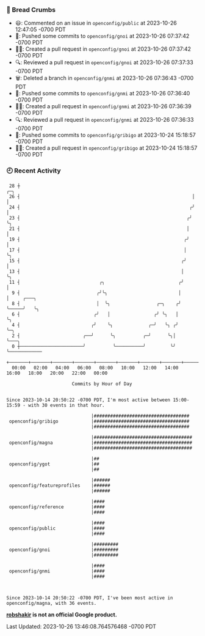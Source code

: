 ### 🍞 Bread Crumbs

 * 😃: Commented on an issue in `openconfig/public` at 2023-10-26 12:47:05 -0700 PDT
 * 🚢: Pushed some commits to `openconfig/gnoi` at 2023-10-26 07:37:42 -0700 PDT
 * ✍🏼: Created a pull request in `openconfig/gnoi` at 2023-10-26 07:37:42 -0700 PDT
 * 🔍: Reviewed a pull request in  `openconfig/gnoi` at 2023-10-26 07:37:33 -0700 PDT
 * 🗑: Deleted a branch in `openconfig/gnmi` at 2023-10-26 07:36:43 -0700 PDT
 * 🚢: Pushed some commits to `openconfig/gnmi` at 2023-10-26 07:36:40 -0700 PDT
 * ✍🏼: Created a pull request in `openconfig/gnmi` at 2023-10-26 07:36:39 -0700 PDT
 * 🔍: Reviewed a pull request in  `openconfig/gnmi` at 2023-10-26 07:36:33 -0700 PDT
 * 🚢: Pushed some commits to `openconfig/gribigo` at 2023-10-24 15:18:57 -0700 PDT
 * ✍🏼: Created a pull request in `openconfig/gribigo` at 2023-10-24 15:18:57 -0700 PDT

### 🕘 Recent Activity
```
 28 ┼                                                               ╭─╮
 26 ┤                                                               │ │
 24 ┤                                                              ╭╯ │
 23 ┤                                                             ╭╯  ╰╮
 21 ┤                                                             │    │
 19 ┤                                                            ╭╯    │
 17 ┤                                                            │     ╰╮
 15 ┤                                                           ╭╯      │
 13 ┤                                                           │       ╰╮
 11 ┤                             ╭╮                           ╭╯        │
  9 ┤                            ╭╯╰╮                          │         │     ╭───╮
  8 ┤                            │  ╰╮                 ╭─╮    ╭╯         ╰─────╯   ╰╮
  6 ┤                           ╭╯   │                ╭╯ ╰╮   │                     ╰╮
  4 ┤                          ╭╯    ╰╮             ╭─╯   ╰╮ ╭╯                      ╰─╮
  2 ┤                       ╭──╯      ╰╮          ╭─╯      ╰╮│                         ╰───╮
  0 ┼───────────────────────╯          ╰──────────╯         ╰╯                             ╰────────────
    +───────+───────+───────+───────+───────+───────+───────+───────+───────+───────+───────+───────+────
  00:00   02:00   04:00   06:00   08:00   10:00   12:00   14:00   16:00   18:00   20:00   22:00   00:00   

						Commits by Hour of Day


Since 2023-10-14 20:50:22 -0700 PDT, I'm most active between 15:00-15:59 - with 30 events in that hour.

```



```
                               |###################################
 openconfig/gribigo            |###################################
                               |###################################

                               |####################################
 openconfig/magna              |####################################
                               |####################################

                               |##
 openconfig/ygot               |##
                               |##

                               |######
 openconfig/featureprofiles    |######
                               |######

                               |####
 openconfig/reference          |####
                               |####

                               |####
 openconfig/public             |####
                               |####

                               |#########
 openconfig/gnoi               |#########
                               |#########

                               |####
 openconfig/gnmi               |####
                               |####



Since 2023-10-14 20:50:22 -0700 PDT, I've been most active in openconfig/magna, with 36 events.

```
**[robshakir](mailto:robjs@google.com) is not an official Google product.**  


Last Updated: 2023-10-26 13:46:08.764576468 -0700 PDT
